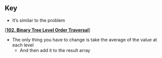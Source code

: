 ## Key

- It’s similar to the problem

[[**102. Binary Tree Level Order Traversal**](https://leetcode.com/problems/binary-tree-level-order-traversal/description/)]

- The only thing you have to change is take the average of the value at each level
    - And then add it to the result array